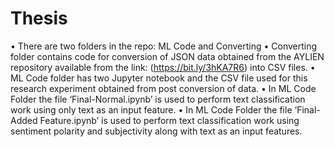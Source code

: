 # Thesis
•	There are two folders in the repo: ML Code and Converting
•	Converting folder contains code for conversion of JSON data obtained from the AYLIEN repository available from the link: (https://bit.ly/3hKA7R6) into CSV files.
•	ML Code folder has two Jupyter notebook and the CSV file used for this research experiment obtained from post conversion of data.
•	In ML Code Folder the file  ‘Final-Normal.ipynb’ is used to perform text classification work using only text as an input feature.
•	In ML Code Folder the file  ‘Final-Added Feature.ipynb’ is used to perform text classification work using sentiment polarity and subjectivity along with text as an input features.


